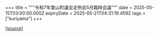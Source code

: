 +++
title = """令和7年栗山町議会定例会5月臨時会議"""
date = 2025-05-15T03:00:00.000Z
expiryDate = 2025-05-21T04:31:19.459Z
tags = ["kuriyama"]
+++


[[source]](https://www.town.kuriyama.hokkaido.jp/site/gikai/31787.html)
